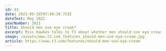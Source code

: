 ```yaml
---
id: 43
date: 2021-05-18T07:49:39.753Z
dateText: May 2021
yearNumber: 2021
title: Should men use eye cream?
excerpt: Miss Hawkes talks to T3 about whether men should use eye cream.
image: /assets/www.t3.com_features_should-men-use-eye-cream.jpg
article: https://www.t3.com/features/should-men-use-eye-cream
---
```

